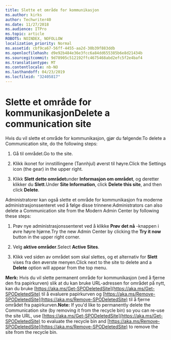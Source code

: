 ```yaml
---
title: Slette et område for kommunikasjon
ms.author: kirks
author: Techwriter40
ms.date: 11/27/2018
ms.audience: ITPro
ms.topic: article
ROBOTS: NOINDEX, NOFOLLOW
localization_priority: Normal
ms.assetid: cbf9ca67-56ff-4455-aa2d-30b39f883ddb
ms.openlocfilehash: d9e92b484e36e3fcc6a84dd655385b6e8d21434b
ms.sourcegitcommit: 9d78905c512192ffc4675468abd2efc5f2e4baf4
ms.translationtype: MT
ms.contentlocale: nb-NO
ms.lasthandoff: 04/23/2019
ms.locfileid: "32405817"
---
```

# <a name="delete-a-communication-site"></a><span data-ttu-id="c5e6c-102">Slette et område for kommunikasjon</span><span class="sxs-lookup"><span data-stu-id="c5e6c-102">Delete a communication site</span></span>

<span data-ttu-id="c5e6c-103">Hvis du vil slette et område for kommunikasjon, gjør du følgende:</span><span class="sxs-lookup"><span data-stu-id="c5e6c-103">To delete a Communication site, do the following steps:</span></span> 
  
1. <span data-ttu-id="c5e6c-104">Gå til området.</span><span class="sxs-lookup"><span data-stu-id="c5e6c-104">Go to the site.</span></span> 
  
2. <span data-ttu-id="c5e6c-105">Klikk ikonet for innstillingene (Tannhjul) øverst til høyre.</span><span class="sxs-lookup"><span data-stu-id="c5e6c-105">Click the Settings icon (the gear) in the upper right.</span></span> 
  
3. <span data-ttu-id="c5e6c-106">Klikk **Slett dette området**under **Informasjon om området**, og deretter klikker du **Slett**.</span><span class="sxs-lookup"><span data-stu-id="c5e6c-106">Under **Site Information**, click **Delete this site**, and then click **Delete**.</span></span> 
  
<span data-ttu-id="c5e6c-107">Administratorer kan også slette et område for kommunikasjon fra moderne administrasjonssenteret ved å følge disse trinnene:</span><span class="sxs-lookup"><span data-stu-id="c5e6c-107">Administrators can also delete a Communication site from the Modern Admin Center by following these steps:</span></span> 
  
1. <span data-ttu-id="c5e6c-108">Prøv nye administrasjonssenteret ved å klikke **Prøv det nå** -knappen i øvre høyre hjørne.</span><span class="sxs-lookup"><span data-stu-id="c5e6c-108">Try the new Admin Center by clicking the **Try it now** button in the upper right corner.</span></span> 
  
2. <span data-ttu-id="c5e6c-109">Velg **aktive områder**.</span><span class="sxs-lookup"><span data-stu-id="c5e6c-109">Select **Active Sites**.</span></span> 
  
3. <span data-ttu-id="c5e6c-110">Klikk ved siden av området som skal slettes, og et alternativ for **Slett** vises fra den øverste menyen.</span><span class="sxs-lookup"><span data-stu-id="c5e6c-110">Click next to the site to delete and a **Delete** option will appear from the top menu.</span></span> 
  
 <span data-ttu-id="c5e6c-111">**Merk:** Hvis du vil slette permanent område for kommunikasjon (ved å fjerne den fra papirkurven) slik at du kan bruke URL-adressen for området på nytt, kan du bruke [https://aka.ms/Get-SPODeletedSite](https://aka.ms/Get-SPODeletedSite) til å evaluere papirkurven og [https://aka.ms/Remove-SPODeletedSite](https://aka.ms/Remove-SPODeletedSite) til å fjerne området fra papirkurven.</span><span class="sxs-lookup"><span data-stu-id="c5e6c-111">**Note:** If you'd like to permanently delete the Communication site (by removing it from the recycle bin) so you can re-use the site URL, use [https://aka.ms/Get-SPODeletedSite](https://aka.ms/Get-SPODeletedSite) to evaluate the recycle bin and [https://aka.ms/Remove-SPODeletedSite](https://aka.ms/Remove-SPODeletedSite) to remove the site from the recycle bin.</span></span> 
  

